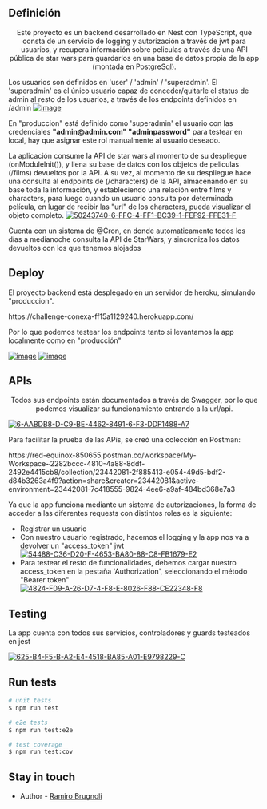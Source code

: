 
## Definición
  <p align="center">Este proyecto es un backend desarrollado en Nest con TypeScript, que consta de un servicio de logging y autorización a través de jwt para usuarios, y recupera información sobre peliculas a través de una API pública de star wars para guardarlos en una base de datos propia de la app (montada en PostgreSql).</p>
  <p>Los usuarios son definidos en 'user' / 'admin' / 'superadmin'. El 'superadmin' es el único usuario capaz de conceder/quitarle el status de admin al resto de los usuarios, a través de los endpoints definidos en /admin <a href="https://ibb.co/7KkCQf1"><img src="https://i.ibb.co/9WZghDr/image.png" alt="image" border="0"></a>  </p>
  <p>En "produccion" está definido como 'superadmin' el usuario con las credenciales <b>"admin@admin.com" "adminpassword"</b> para testear en local, hay que asignar este rol manualmente al usuario deseado.</p>
  <p>La aplicación consume la API de star wars al momento de su despliegue (onModuleInit()), y llena su base de datos con los objetos de peliculas (/films) devueltos por la API. A su vez, al momento de su despliegue hace una consulta al endpoints de (/characters) de la API, almacenando en su base toda la información, y estableciendo una relación entre films y characters, para luego cuando un usuario consulta por determinada película, en lugar de recibir las "url" de los characters, pueda visualizar el objeto completo. <a href="https://ibb.co/tz2FB9b"><img src="https://i.ibb.co/1MXjZk9/50243740-6-FFC-4-FF1-BC39-1-FEF92-FFE31-F.png" alt="50243740-6-FFC-4-FF1-BC39-1-FEF92-FFE31-F" border="0"></a><p>Cuenta con un sistema de @Cron, en donde automaticamente todos los días a medianoche consulta la API de StarWars, y sincroniza los datos devueltos con los que tenemos alojados</p>

## Deploy
<p>El proyecto backend está desplegado en un servidor de heroku, simulando "produccion".</p>
<a>https://challenge-conexa-ff15a1129240.herokuapp.com/</a>
<p>Por lo que podemos testear los endpoints tanto si levantamos la app localmente como en "producción"</p>
<a href="https://ibb.co/SR7Pmtc"><img src="https://i.ibb.co/V2ptCgx/image.png" alt="image" border="0"></a>
<a href="https://ibb.co/w06f97H"><img src="https://i.ibb.co/6nsk38h/image.png" alt="image" border="0"></a>

## APIs
<p align="center">Todos sus endpoints están documentados a través de Swagger, por lo que podemos visualizar su funcionamiento entrando a la url/api.</p>
<a align="center" styles="width: 100%" href="https://ibb.co/PrsfQDP"><img src="https://i.ibb.co/D1PSprv/6-AABDB8-D-C9-BE-4462-8491-6-F3-DDF1488-A7.png" alt="6-AABDB8-D-C9-BE-4462-8491-6-F3-DDF1488-A7" border="0" align="center"></a>
<p>Para facilitar la prueba de las APis, se creó una colección en Postman:</p> <a>https://red-equinox-850655.postman.co/workspace/My-Workspace~2282bccc-4810-4a88-8ddf-2492e4415cb8/collection/23442081-2f885413-e054-49d5-bdf2-d84b3263a4f9?action=share&creator=23442081&active-environment=23442081-7c418555-9824-4ee6-a9af-484bd368e7a3</a> 
<p>Ya que la app funciona mediante un sistema de autorizaciones, la forma de acceder a las diferentes requests con distintos roles es la siguiente:</p>
<ul><li>Registrar un usuario</li>
<li>Con nuestro usuario registrado, hacemos el logging y la app nos va a devolver un "access_token" jwt</li>
<a href="https://ibb.co/XywfSQz"><img src="https://i.ibb.co/PTSswL5/54488-C36-D20-F-4653-BA80-88-C8-FB1679-E2.png" alt="54488-C36-D20-F-4653-BA80-88-C8-FB1679-E2" border="0"></a>
<li>Para testear el resto de funcionalidades, debemos cargar nuestro access_token en la pestaña 'Authorization', seleccionando el método "Bearer token"</li>
<a href="https://ibb.co/JcfxGtD"><img src="https://i.ibb.co/vc7sTq0/4824-F09-A-26-D7-4-F8-E-8026-F88-CE22348-F8.png" alt="4824-F09-A-26-D7-4-F8-E-8026-F88-CE22348-F8" border="0"></a></ul>


## Testing
<p>La app cuenta con todos sus servicios, controladores y guards testeados en jest</p>
<a href="https://ibb.co/LpNNmTT"><img src="https://i.ibb.co/7ykkP33/625-B4-F5-B-A2-E4-4518-BA85-A01-E9798229-C.png" alt="625-B4-F5-B-A2-E4-4518-BA85-A01-E9798229-C" border="0"></a>

## Run tests

```bash
# unit tests
$ npm run test

# e2e tests
$ npm run test:e2e

# test coverage
$ npm run test:cov
```

## Stay in touch

- Author - [Ramiro Brugnoli](https://www.linkedin.com/in/ramirobrugnoli/)

